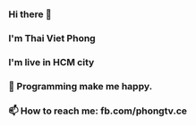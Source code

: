 ### Hi there 👋
### I'm Thai Viet Phong
### I'm live in HCM city
### 💬 Programming make me happy.
### 📫 How to reach me: fb.com/phongtv.ce

<!--
**phongtv-ce/phongtv-ce** is a ✨ _special_ ✨ repository because its `README.md` (this file) appears on your GitHub profile.

Here are some ideas to get you started:

- 🔭 I’m currently working on ...
- 🌱 I’m currently learning ...
- 👯 I’m looking to collaborate on ...
- 🤔 I’m looking for help with ...
- 💬 Ask me about ...
- 📫 How to reach me: ...
- 😄 Pronouns: ...
- ⚡ Fun fact: ...
-->
